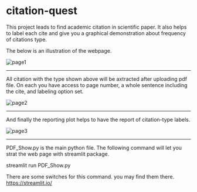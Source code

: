 # citation-quest
This project leads to find academic citation in scientific paper. It also helps to label each cite and give you a graphical demonstration about frequency of citations type.


The below is an illustration of the webpage.

![page1](https://user-images.githubusercontent.com/84702784/203112710-0d254e7f-df76-4e5d-8b91-580011c9fa3c.png)

----------------------------------------------------------------------------------------------------------------
All citation with the type shown above will be axtracted after uploading pdf file.
On each you have access to page number, a whole sentence including the cite, and labeling option set.

![page2](https://user-images.githubusercontent.com/84702784/203112747-2526b231-2c3f-40bb-9984-cef19e294dc4.png)

----------------------------------------------------------------------------------------------------------------
And finally the reporting plot helps to have the report of citation-type labels.

![page3](https://user-images.githubusercontent.com/84702784/203112777-8c1df0ae-9e75-4ac5-be2d-ef3a9feb3bb0.png)

----------------------------------------------------------------------------------------------------------------
PDF_Show.py is the main python file. The following command will let you strat the web page with streamlit package.

streamlit run PDF_Show.py

There are some switches for this command. you may find them there.
https://streamlit.io/

